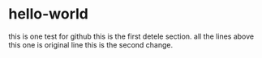 # hello-world
this is one test for github
this is the first detele section. all the lines above this one is original line
this is the second change.
